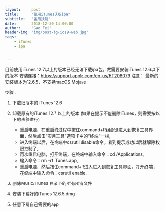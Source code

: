 ```yaml
---
layout:     post
title:      "使用iTunes获取ipa"
subtitle:   "备用技能"
date:       2018-12-30 14:00:00
author:     "Gao Fei"
header-img: "img/post-bg-ios9-web.jpg"
tags:
    - iTunes
    - ipa


---
```


目前使用iTunes 12.7以上的版本已经无法下载ipa包，故需要安装iTunes 12.6以下的版本
安装连接：https://support.apple.com/en-us/HT208079
注意：
最新的安装版本为12.6.5，不支持macOS Mojave


步骤：
1. 下载旧版本的 iTunes 12.6

2. 卸载原有的iTunes 12.7 以上的版本
   (如果在提示不能删除iTunes，则需要按以下的步骤进行)
   - 重启电脑，在重启的过程中按住command+R组合键进入到恢复工具界面，然后点击“实用工具”选项卡中的“终端”一栏,
   - 进入终端以后，在终端中csrutil disable命令，看到提示成功以后就解除权限控制了,
   - 再次重启电脑，打开终端，在终端中输入命令：cd /Applications,
   - 输入命令：rm -rf iTunes.app,
   - 重启电脑，然后按住command+R进入进入到恢复工具界面，打开终端，在终端中输入命令：csrutil enable.

   
3. 删除Music/iTunes 目录下的所有所有文件

4. 安装下载好的iTunes 12.6.5.dmg
5. 任意下载自己需要的app



